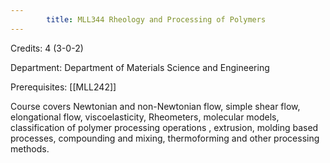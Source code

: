 ```yaml
---
        title: MLL344 Rheology and Processing of Polymers
---
```

Credits: 4 (3-0-2)

Department: Department of Materials Science and Engineering

Prerequisites: [[MLL242]]

Course covers Newtonian and non-Newtonian flow, simple shear flow, elongational flow, viscoelasticity, Rheometers, molecular models, classification of polymer processing operations , extrusion, molding based processes, compounding and mixing, thermoforming and other processing methods.